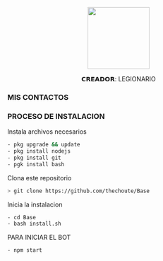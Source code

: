 <p align="center">
<img src="./"database/Screenshot_20211118-145327_Gallery.jpg" width="140" height="140"/>
</p>
<p align="center">
𝗖𝗥𝗘𝗔𝗗𝗢𝗥: LEGIONARIO 

### MIS CONTACTOS
<p>
<a href="http://www.https://chat.whatsapp.com/LUO6DRyHj1l3fzSomH8Eu3" /></a>
<a href="http://www.tiktok.com/@wazaaaaaaaa.oficial" /></a>
<a href="https:// www.https://instagram.com/freefireapk367?utm_medium=copy_link " /></a>

 
</p>

### PROCESO DE INSTALACION
Instala archivos necesarios
```bash
- pkg upgrade && update 
- pkg install nodejs
- pkg install git
- pgk install bash
```
Clona este repositorio
 ```bash
> git clone https://github.com/thechoute/Base
```
Inicia la instalacion
```bash
- cd Base
- bash install.sh
```
PARA INICIAR EL BOT

 ```bash
- npm start
```

